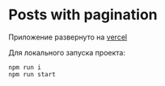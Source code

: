 # Posts with pagination

Приложение развернуто на [vercel](https://posts-with-pagination.vercel.app/)

Для локального запуска проекта:

```
npm run i
npm run start
```
